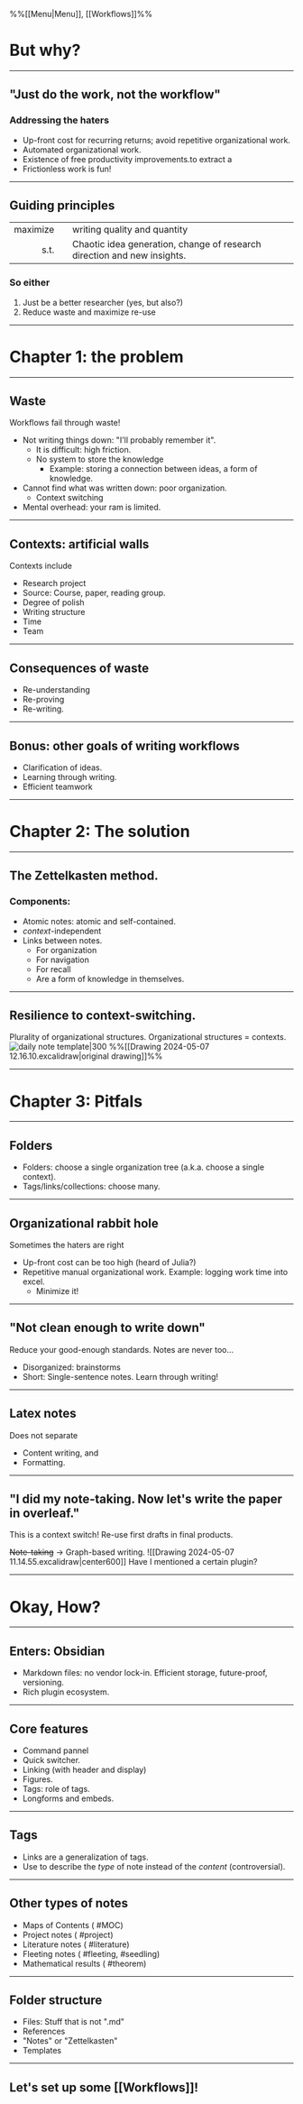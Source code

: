%%[[Menu|Menu]], [[Workflows]]%%
# But why?
---
## "Just do the work, not the workflow"
### Addressing the haters
- Up-front cost for recurring returns; avoid repetitive organizational work.
- Automated organizational work.
- Existence of free productivity improvements.to extract a
- Frictionless work is fun!
---
## Guiding principles

|          |     |                                                                         |
| -------: | --: | ----------------------------------------------------------------------- |
| maximize |     | writing quality and quantity                                            |
|     s.t. |     | Chaotic idea generation, change of research direction and new insights. |

### So either
1. Just be a better researcher (yes, but also?)
2. Reduce waste and maximize re-use

---
# Chapter 1: the problem
---
## Waste
Workflows fail through waste!
- Not writing things down: "I'll probably remember it".
	- It is difficult: high friction.
	- No system to store the knowledge
		- Example: storing a connection between ideas, a form of knowledge.
- Cannot find what was written down: poor organization.
	- Context switching
- Mental overhead: your ram is limited.
---
## Contexts: artificial walls
Contexts include
- Research project
- Source: Course, paper, reading group. 
- Degree of polish
- Writing structure
- Time
- Team
---
## Consequences of waste
- Re-understanding
- Re-proving
- Re-writing.
---
## Bonus: other goals of writing workflows
- Clarification of ideas.
- Learning through writing.
- Efficient teamwork
---
# Chapter 2: The solution
---
## The Zettelkasten method.
### Components:
- Atomic notes:  atomic and self-contained.
- *context*-independent
- Links between notes.
	- For organization 
	- For navigation
	- For recall
	- Are a form of knowledge in themselves.
 
---
## Resilience to context-switching.
Plurality of organizational structures. Organizational structures = contexts.
![daily note template|300](https://raw.githubusercontent.com/mscott99/matthewscott-blog/main/files/graph.png)
%%[[Drawing 2024-05-07 12.16.10.excalidraw|original drawing]]%%

---
# Chapter 3: Pitfals
---
## Folders
- Folders: choose a single organization tree (a.k.a. choose a single context). 
- Tags/links/collections: choose many.
---
## Organizational rabbit hole
Sometimes the haters are right
- Up-front cost can be too high (heard of Julia?)
- Repetitive manual organizational work. Example: logging work time into excel.
	- Minimize it!
---
## "Not clean enough to write down"
Reduce your good-enough standards. Notes are never too...
- Disorganized: brainstorms
- Short: Single-sentence notes.
Learn through writing!

---
## Latex notes
Does not separate
- Content writing, and
- Formatting.
---
## "I did my note-taking. Now let's write the paper in overleaf."
This is a context switch! Re-use first drafts in final products.

~~Note-taking~~ $\to$ Graph-based writing.
![[Drawing 2024-05-07 11.14.55.excalidraw|center600]]
Have I mentioned a certain plugin?

---
# Okay, How?
---
## Enters: Obsidian
- Markdown files: no vendor lock-in. Efficient storage, future-proof, versioning.
- Rich plugin ecosystem.
---
## Core features
- Command pannel
- Quick switcher.
- Linking (with header and display)
- Figures.
- Tags: role of tags.
- Longforms and embeds.
---
## Tags
- Links are a generalization of tags.
- Use to describe the *type* of note instead of the *content* (controversial).
---
## Other types of notes
- Maps of Contents ( #MOC)
- Project notes ( #project)
- Literature notes ( #literature)
- Fleeting notes ( #fleeting, #seedling)
- Mathematical results ( #theorem)
---
## Folder structure
- Files: Stuff that is not ".md"
- References
- "Notes" or "Zettelkasten"
- Templates
---
## Let's set up some [[Workflows]]!